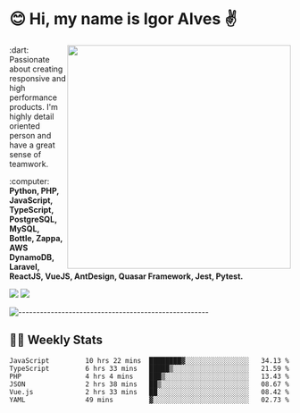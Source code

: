 # :blush: Hi, my name is Igor Alves :v:

<img src="https://github-readme-stats.vercel.app/api?username=iguit0&show_icons=true&include_all_commits=true&count_private=true&theme=dark" min-width="400px" max-width="400px" width="400px" align="right" />

<p align="left"> 
  :dart: Passionate about creating responsive and high performance products.
  I'm highly detail oriented person and have a great sense of teamwork.
</p>

<p align="left">
  :computer: <strong>Python, PHP, JavaScript, TypeScript, PostgreSQL, MySQL, Bottle, Zappa, AWS DynamoDB, Laravel, ReactJS, VueJS, AntDesign, Quasar Framework, Jest, Pytest.</strong>
</p>

<p align="left">
  <a href="https://www.linkedin.com/in/igor-lucio-alves" target="_blank" rel="noopener noreferrer" alt="LinkedIn">
  <img src="https://img.shields.io/badge/LinkedIn-0077B5?style=for-the-badge&logo=linkedin&logoColor=white" /></a>

  <a href="https://t.me/iguit0" target="_blank" rel="noopener noreferrer" alt="Telegram">
  <img src="https://img.shields.io/badge/Telegram-2CA5E0?style=for-the-badge&logo=telegram&logoColor=white" /></a>
</p>

![-----------------------------------------------------](https://raw.githubusercontent.com/andreasbm/readme/master/assets/lines/aqua.png)

## :man_technologist: Weekly Stats
<!--START_SECTION:waka-->

```text
JavaScript         10 hrs 22 mins  ████████▓░░░░░░░░░░░░░░░░   34.13 %
TypeScript         6 hrs 33 mins   █████▒░░░░░░░░░░░░░░░░░░░   21.59 %
PHP                4 hrs 4 mins    ███▒░░░░░░░░░░░░░░░░░░░░░   13.43 %
JSON               2 hrs 38 mins   ██▒░░░░░░░░░░░░░░░░░░░░░░   08.67 %
Vue.js             2 hrs 33 mins   ██░░░░░░░░░░░░░░░░░░░░░░░   08.42 %
YAML               49 mins         ▓░░░░░░░░░░░░░░░░░░░░░░░░   02.73 %
```

<!--END_SECTION:waka-->
